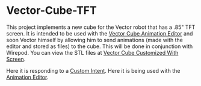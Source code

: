 # Vector-Cube-TFT

This project implements a new cube for the Vector robot that has a .85" TFT screen. It is intended to be used with the [Vector Cube Animation Editor] and soon Vector himself by allowing him to send animations (made with the editor and stored as files) to the cube. This will be done in conjunction with Wirepod. You can view the STL files at [Vector Cube Customized With Screen].

Here it is responding to a [Custom Intent].
Here it is being used with the [Animation Editor].


[Animation Editor]: <https://youtube.com/watch/Wk3Y-pQeBDk>
[Custom Intent]: <https://youtube.com/watch/aNmvLydM4h4>
[Vector Cube Animation Editor]: <https://github.com/BillMerryman/VectorCubeAnimationEditor>
[Vector Cube Customized With Screen]: <https://www.thingiverse.com/thing:6344837>

